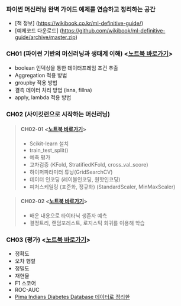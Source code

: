 ### 파이썬 머신러닝 완벽 가이드 예제를 연습하고 정리하는 공간
- [책 정보] (https://wikibook.co.kr/ml-definitive-guide/)
- [예제코드 다운로드] (https://github.com/wikibook/ml-definitive-guide/archive/master.zip)

### CH01 (파이썬 기반의 머신러닝과 생태계 이해) <[노트북 바로가기](https://github.com/JeongMyeong/PythonML-Guide-Study/blob/master/ch01/ch01.ipynb)>
- boolean 인덱싱을 통한 데이터프레임 조건 추출
- Aggregation 적용 방법
- groupby 적용 방법
- 결측 데이터 처리 방법 (isna, fillna)
- apply, lambda 적용 방법


### CH02 (사이킷런으로 시작하는 머신러닝)
> #### CH02-01 <[노트북 바로가기](https://github.com/JeongMyeong/PythonML-Guide-Study/blob/master/ch02/ch02-01.ipynb)>
> - Scikit-learn 설치
> - train_test_split()
> - 예측 평가
> - 교차검증 (KFold, StratifiedKFold, cross_val_score)  
> - 하이퍼파라미터 튜닝(GridSearchCV)
> - 데이터 인코딩 (레이블인코딩, 원핫인코딩)
> - 피처스케일링 (표준화, 정규화) (StandardScaler, MinMaxScaler)

> #### CH02-02 <[노트북 바로가기](https://github.com/JeongMyeong/PythonML-Guide-Study/blob/master/ch02/ch02-02.ipynb)>
> - 배운 내용으로 타이타닉 생존자 예측
> - 결정트리, 랜덤포레스트, 로지스틱 회귀를 이용해 학습  

### CH03 (평가) <[노트북 바로가기](https://github.com/JeongMyeong/PythonML-Guide-Study/blob/master/ch03/ch03.ipynb)>
- 정확도
- 오차 행렬
- 정밀도
- 재현율
- F1 스코어
- ROC-AUC
- [Pima Indians Diabetes Database 데이터로 정리한 ](https://github.com/JeongMyeong/PythonML-Guide-Study/blob/master/ch03/Pima-Indians-Diabetes.ipynb)

